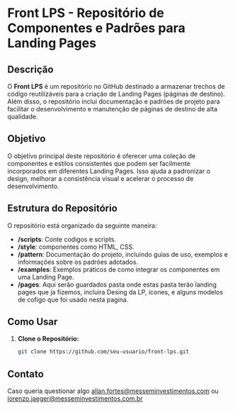 # Front LPS - Repositório de Componentes e Padrões para Landing Pages

## Descrição
O **Front LPS** é um repositório no GitHub destinado a armazenar trechos de código reutilizáveis para a criação de Landing Pages (páginas de destino). Além disso, o repositório inclui documentação e padrões de projeto para facilitar o desenvolvimento e manutenção de páginas de destino de alta qualidade.

## Objetivo
O objetivo principal deste repositório é oferecer uma coleção de componentes e estilos consistentes que podem ser facilmente incorporados em diferentes Landing Pages. Isso ajuda a padronizar o design, melhorar a consistência visual e acelerar o processo de desenvolvimento.

## Estrutura do Repositório
O repositório está organizado da seguinte maneira:

- **/scripts**:  Conte codigos e scripts.
- **/style**: componentes como HTML, CSS.
- **/pattern**: Documentação do projeto, incluindo guias de uso, exemplos e informações sobre os padrões adotados.
- **/examples**: Exemplos práticos de como integrar os componentes em uma Landing Page.
- **/pages**: Aqui serão guardados pasta onde estas pasta terão landing pages que ja fizemos, incluira Desing da LP, icones, e alguns modelos de cofigo que foi usado nesta pagina.

## Como Usar
1. **Clone o Repositório:**
   ```bash
   git clone https://github.com/seu-usuario/front-lps.git

## Contato
Caso queria questionar algo allan.fortes@messeminvestimentos.com ou lorenzo.jaeger@messeminvestimentos.com.br

